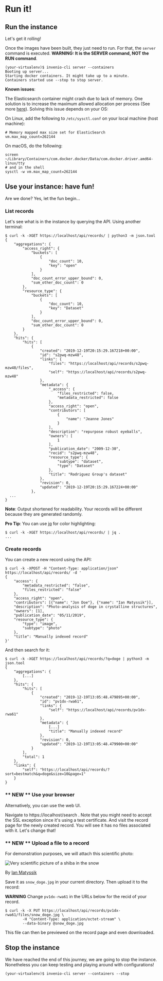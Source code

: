 # Run it!

## Run the instance

Let's get it rolling!

Once the images have been built, they just need to run. For that, the `server` command is executed. **WARNING: It is the SERVER command, NOT the RUN command**.

``` console
(your-virtualenv)$ invenio-cli server --containers
Booting up server...
Starting docker containers. It might take up to a minute.
Containers started use --stop to stop server.
```

**Known issues**:

The Elasticsearch container might crash due to lack of memory. One solution is to increase the maximum allowed allocation per process (See more [here](https://www.elastic.co/guide/en/elasticsearch/reference/6.6/docker.html)). Solving this issue depends on your OS:

On Linux, add the following to ``/etc/sysctl.conf`` on your local machine (host machine):

```console
# Memory mapped max size set for ElasticSearch
vm.max_map_count=262144
```

On macOS, do the following:

```console
screen ~/Library/Containers/com.docker.docker/Data/com.docker.driver.amd64-linux/tty
# and in the shell
sysctl -w vm.max_map_count=262144
```

## Use your instance: have fun!

Are we done? Yes, let the fun begin...

### List records

Let's see what is in the instance by querying the API. Using another terminal:

``` console
$ curl -k -XGET https://localhost/api/records/ | python3 -m json.tool
{
    "aggregations": {
        "access_right": {
            "buckets": [
                {
                    "doc_count": 10,
                    "key": "open"
                }
            ],
            "doc_count_error_upper_bound": 0,
            "sum_other_doc_count": 0
        },
        "resource_type": {
            "buckets": [
                {
                    "doc_count": 10,
                    "key": "Dataset"
                }
            ],
            "doc_count_error_upper_bound": 0,
            "sum_other_doc_count": 0
        }
    },
    "hits": {
        "hits": [
            {
                "created": "2019-12-19T20:15:29.167218+00:00",
                "id": "s2pwq-mzw48",
                "links": {
                    "files": "https://localhost/api/records/s2pwq-mzw48/files",
                    "self": "https://localhost/api/records/s2pwq-mzw48"
                },
                "metadata": {
                    "_access": {
                        "files_restricted": false,
                        "metadata_restricted": false
                    },
                    "access_right": "open",
                    "contributors": [
                        {
                            "name": "Jeanne Jones"
                        }
                    ],
                    "description": "repurpose robust eyeballs",
                    "owners": [
                        1
                    ],
                    "publication_date": "2009-12-30",
                    "recid": "s2pwq-mzw48",
                    "resource_type": {
                        "subtype": "dataset",
                        "type": "Dataset"
                    },
                    "title": "Rodriguez Group's dataset"
                },
                "revision": 0,
                "updated": "2019-12-19T20:15:29.167224+00:00"
            },
  ...
}
```

**Note**: Output shortened for readability. Your records will be different because they are generated randomly.

**Pro Tip**: You can use [jq](https://github.com/stedolan/jq) for color highlighting:

```console
$ curl -k -XGET https://localhost/api/records/ | jq .
...
```

### Create records

You can create a new record using the API:

```console
$ curl -k -XPOST -H "Content-Type: application/json" https://localhost/api/records/ -d '
{
    "access": {
        "metadata_restricted": "false",
        "files_restricted": "false"
    },
    "access_right": "open",
    "contributors": [{"name": "Jon Doe"}, {"name": "Ian Matyssik"}],
    "description": "Photo-analysis of doge in crystalline structures",
    "owners": [1],
    "publication_date": "05/11/2019",
    "resource_type": {
        "type": "image",
        "subtype": "photo"
    },
    "title": "Manually indexed record"
}'
```

And then search for it:

``` console
$ curl -k -XGET https://localhost/api/records/?q=doge | python3 -m json.tool
{
    "aggregations": {
        [...]
    },
    "hits": {
        "hits": [
            {
                "created": "2019-12-19T13:05:48.479895+00:00",
                "id": "pv1dx-rwa61",
                "links": {
                    "self": "https://localhost/api/records/pv1dx-rwa61"
                },
                "metadata": {
                    [...]
                    "title": "Manually indexed record"
                },
                "revision": 0,
                "updated": "2019-12-19T13:05:48.479900+00:00"
            }
        ],
        "total": 1
    },
    "links": {
        "self": "https://localhost/api/records/?sort=bestmatch&q=doge&size=10&page=1"
    }
}
```

### ** NEW ** Use your browser

Alternatively, you can use the web UI.

Navigate to https://localhost/search . Note that you might need to accept the SSL exception since it's using a test certificate.
And visit the record page for the newly created record. You will see it has no files associated with it. Let's change that!

### ** NEW ** Upload a file to a record

For demonstration purposes, we will attach this scientific photo:

![Very scientific picture of a shiba in the snow](https://images.unsplash.com/photo-1548116137-c9ac24e446c9?ixlib=rb-1.2.1&ixid=eyJhcHBfaWQiOjEyMDd9&auto=format&fit=crop&w=1350&q=80)

By <a href="https://unsplash.com/@matyssik" target="_blank" rel="noopener noreferrer">Ian Matyssik</a>


Save it as `snow_doge.jpg` in your current directory. Then upload it to the record:

**WARNING** Change `pv1dx-rwa61` in the URLs below for the recid of your record.

```
$ curl -k -X PUT https://localhost/api/records/pv1dx-rwa61/files/snow_doge.jpg \
        -H "Content-Type: application/octet-stream" \
        --data-binary @snow_doge.jpg
```

This file can then be previewed on the record page and even downloaded.

## Stop the instance

We have reached the end of this journey, we are going to stop the instance. Nonetheless you can keep testing and playing around with configurations!

``` console
(your-virtualenv)$ invenio-cli server --containers --stop
```